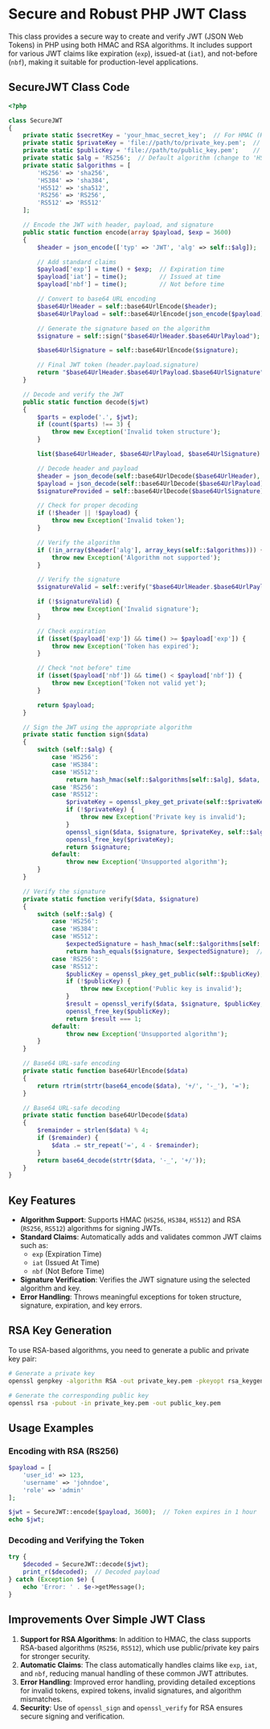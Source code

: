 
# Secure and Robust PHP JWT Class

This class provides a secure way to create and verify JWT (JSON Web Tokens) in PHP using both HMAC and RSA algorithms. It includes support for various JWT claims like expiration (`exp`), issued-at (`iat`), and not-before (`nbf`), making it suitable for production-level applications.

## SecureJWT Class Code

```php
<?php

class SecureJWT
{
    private static $secretKey = 'your_hmac_secret_key';  // For HMAC (HS256, HS384, HS512)
    private static $privateKey = 'file://path/to/private_key.pem';  // For RS256
    private static $publicKey = 'file://path/to/public_key.pem';    // For RS256
    private static $alg = 'RS256';  // Default algorithm (change to 'HS256' for HMAC)
    private static $algorithms = [
        'HS256' => 'sha256',
        'HS384' => 'sha384',
        'HS512' => 'sha512',
        'RS256' => 'RS256',
        'RS512' => 'RS512'
    ];

    // Encode the JWT with header, payload, and signature
    public static function encode(array $payload, $exp = 3600)
    {
        $header = json_encode(['typ' => 'JWT', 'alg' => self::$alg]);

        // Add standard claims
        $payload['exp'] = time() + $exp;  // Expiration time
        $payload['iat'] = time();         // Issued at time
        $payload['nbf'] = time();         // Not before time

        // Convert to base64 URL encoding
        $base64UrlHeader = self::base64UrlEncode($header);
        $base64UrlPayload = self::base64UrlEncode(json_encode($payload));

        // Generate the signature based on the algorithm
        $signature = self::sign("$base64UrlHeader.$base64UrlPayload");

        $base64UrlSignature = self::base64UrlEncode($signature);

        // Final JWT token (header.payload.signature)
        return "$base64UrlHeader.$base64UrlPayload.$base64UrlSignature";
    }

    // Decode and verify the JWT
    public static function decode($jwt)
    {
        $parts = explode('.', $jwt);
        if (count($parts) !== 3) {
            throw new Exception('Invalid token structure');
        }

        list($base64UrlHeader, $base64UrlPayload, $base64UrlSignature) = $parts;

        // Decode header and payload
        $header = json_decode(self::base64UrlDecode($base64UrlHeader), true);
        $payload = json_decode(self::base64UrlDecode($base64UrlPayload), true);
        $signatureProvided = self::base64UrlDecode($base64UrlSignature);

        // Check for proper decoding
        if (!$header || !$payload) {
            throw new Exception('Invalid token');
        }

        // Verify the algorithm
        if (!in_array($header['alg'], array_keys(self::$algorithms))) {
            throw new Exception('Algorithm not supported');
        }

        // Verify the signature
        $signatureValid = self::verify("$base64UrlHeader.$base64UrlPayload", $signatureProvided);

        if (!$signatureValid) {
            throw new Exception('Invalid signature');
        }

        // Check expiration
        if (isset($payload['exp']) && time() >= $payload['exp']) {
            throw new Exception('Token has expired');
        }

        // Check "not before" time
        if (isset($payload['nbf']) && time() < $payload['nbf']) {
            throw new Exception('Token not valid yet');
        }

        return $payload;
    }

    // Sign the JWT using the appropriate algorithm
    private static function sign($data)
    {
        switch (self::$alg) {
            case 'HS256':
            case 'HS384':
            case 'HS512':
                return hash_hmac(self::$algorithms[self::$alg], $data, self::$secretKey, true);
            case 'RS256':
            case 'RS512':
                $privateKey = openssl_pkey_get_private(self::$privateKey);
                if (!$privateKey) {
                    throw new Exception('Private key is invalid');
                }
                openssl_sign($data, $signature, $privateKey, self::$algorithms[self::$alg]);
                openssl_free_key($privateKey);
                return $signature;
            default:
                throw new Exception('Unsupported algorithm');
        }
    }

    // Verify the signature
    private static function verify($data, $signature)
    {
        switch (self::$alg) {
            case 'HS256':
            case 'HS384':
            case 'HS512':
                $expectedSignature = hash_hmac(self::$algorithms[self::$alg], $data, self::$secretKey, true);
                return hash_equals($signature, $expectedSignature);  // Timing-safe comparison
            case 'RS256':
            case 'RS512':
                $publicKey = openssl_pkey_get_public(self::$publicKey);
                if (!$publicKey) {
                    throw new Exception('Public key is invalid');
                }
                $result = openssl_verify($data, $signature, $publicKey, self::$algorithms[self::$alg]);
                openssl_free_key($publicKey);
                return $result === 1;
            default:
                throw new Exception('Unsupported algorithm');
        }
    }

    // Base64 URL-safe encoding
    private static function base64UrlEncode($data)
    {
        return rtrim(strtr(base64_encode($data), '+/', '-_'), '=');
    }

    // Base64 URL-safe decoding
    private static function base64UrlDecode($data)
    {
        $remainder = strlen($data) % 4;
        if ($remainder) {
            $data .= str_repeat('=', 4 - $remainder);
        }
        return base64_decode(strtr($data, '-_', '+/'));
    }
}
```

## Key Features

- **Algorithm Support**: Supports HMAC (`HS256`, `HS384`, `HS512`) and RSA (`RS256`, `RS512`) algorithms for signing JWTs.
- **Standard Claims**: Automatically adds and validates common JWT claims such as:
  - `exp` (Expiration Time)
  - `iat` (Issued At Time)
  - `nbf` (Not Before Time)
- **Signature Verification**: Verifies the JWT signature using the selected algorithm and key.
- **Error Handling**: Throws meaningful exceptions for token structure, signature, expiration, and key errors.

## RSA Key Generation

To use RSA-based algorithms, you need to generate a public and private key pair:

```bash
# Generate a private key
openssl genpkey -algorithm RSA -out private_key.pem -pkeyopt rsa_keygen_bits:2048

# Generate the corresponding public key
openssl rsa -pubout -in private_key.pem -out public_key.pem
```

## Usage Examples

### Encoding with RSA (RS256)

```php
$payload = [
    'user_id' => 123,
    'username' => 'johndoe',
    'role' => 'admin'
];

$jwt = SecureJWT::encode($payload, 3600);  // Token expires in 1 hour
echo $jwt;
```

### Decoding and Verifying the Token

```php
try {
    $decoded = SecureJWT::decode($jwt);
    print_r($decoded);  // Decoded payload
} catch (Exception $e) {
    echo 'Error: ' . $e->getMessage();
}
```

## Improvements Over Simple JWT Class

1. **Support for RSA Algorithms**: In addition to HMAC, the class supports RSA-based algorithms (`RS256`, `RS512`), which use public/private key pairs for stronger security.
2. **Automatic Claims**: The class automatically handles claims like `exp`, `iat`, and `nbf`, reducing manual handling of these common JWT attributes.
3. **Error Handling**: Improved error handling, providing detailed exceptions for invalid tokens, expired tokens, invalid signatures, and algorithm mismatches.
4. **Security**: Use of `openssl_sign` and `openssl_verify` for RSA ensures secure signing and verification.
